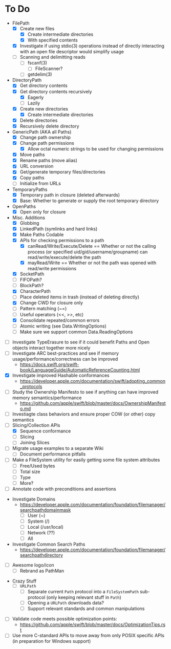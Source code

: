 # To Do
- FilePath
  - [x] Create new files
    - [x] Create intermediate directories
    - [x] With specified contents
  - [x] Investigate if using stdio(3) operations instead of directly interacting with an open file descriptor would simplify usage
  - [ ] Scanning and delimitting reads
    - [ ] fscanf(3)
      - [ ] FileScanner?
    - [ ] getdelim(3)
- DirectoryPath
  - [x] Get directory contents
  - [x] Get directory contents recursively
    - [x] Eagerly
    - [ ] Lazily
  - [x] Create new directories
    - [x] Create intermediate directories
  - [x] Delete directories
  - [x] Recursively delete directory
- GenericPath (AKA all Paths)
  - [x] Change path ownership
  - [x] Change path permissions
    - [x] Allow octal numeric strings to be used for changing permissions
  - [x] Move paths
  - [x] Rename paths (move alias)
  - [x] URL conversion
  - [x] Get/generate temporary files/directories
  - [x] Copy paths
  - [ ] Initialize from URLs
- TemporaryPaths
  - [x] Temporary path in closure (deleted afterwards)
  - [x] Base: Whether to generate or supply the root temporary directory
- OpenPaths
  - [x] Open only for closure
- Misc. Additions
  - [x] Globbing
  - [x] LinkedPath (symlinks and hard links)
  - [x] Make Paths Codable
  - [x] APIs for checking permissions to a path
    - [x] canRead/Write/Execute/Delete == Whether or not the calling process (or specified uid/gid/username/groupname) can read/write/execute/delete the path
    - [x] mayRead/Write == Whether or not the path was opened with read/write permissions
  - [x] SocketPath
  - [ ] FIFOPath?
  - [ ] BlockPath?
  - [x] CharacterPath
  - [ ] Place deleted items in trash (instead of deleting directly)
  - [x] Change CWD for closure only
  - [ ] Pattern matching (~=)
  - [ ] Useful operators (<<, >>, etc)
  - [x] Consolidate repeated/common errors
  - [ ] Atomic writing (see Data.WritingOptions)
  - [ ] Make sure we support common Data.ReadingOptions
- [ ] Investigate TypeErasure to see if it could benefit Paths and Open objects interact together more nicely
- [ ] Investigate ARC best-practices and see if memory usage/performance/correctness can be improved
  - https://docs.swift.org/swift-book/LanguageGuide/AutomaticReferenceCounting.html
- [x] Investigate improved Hashable conformances
  - https://developer.apple.com/documentation/swift/adopting_common_protocols
- [ ] Study the Ownership Manifesto to see if anything can have improved memory semantics/performance
  - https://github.com/apple/swift/blob/master/docs/OwnershipManifesto.md
- [ ] Investiagte class behaviors and ensure proper COW (or other) copy semantics
- [ ] Slicing/Collection APIs
  - [x] Sequence conformance
  - [ ] Slicing
  - [ ] Joining Slices
- [ ] Migrate usage examples to a separate Wiki
  - [ ] Document performance pitfalls
- [ ] Make a FileSystem utility for easily getting some file system attributes
  - [ ] Free/Used bytes
  - [ ] Total size
  - [ ] Type
  - [ ] More?
- [ ] Annotate code with preconditions and assertions
- Investigate Domains
  - https://developer.apple.com/documentation/foundation/filemanager/searchpathdomainmask
    - [ ] User (~)
    - [ ] System (/)
    - [ ] Local (/usr/local)
    - [ ] Network (??)
    - [ ] All
- Investigate Common Search Paths
  - https://developer.apple.com/documentation/foundation/filemanager/searchpathdirectory
- [ ] Awesome logo/icon
  - [ ] Rebrand as PathMan
- Crazy Stuff
  - [ ] `URLPath`
    - [ ] Separate current `Path` protocol into a `FileSystemPath` sub-protocol (only keeping relevant stuff in `Path`)
    - [ ] Opening a `URLPath` downloads data?
    - [ ] Support relevant standards and common manipulations
- [ ] Validate code meets possible optimization points:
  - https://github.com/apple/swift/blob/master/docs/OptimizationTips.rst
- [ ] Use more C-standard APIs to move away from only POSIX specific APIs (in preparation for Windows support)
